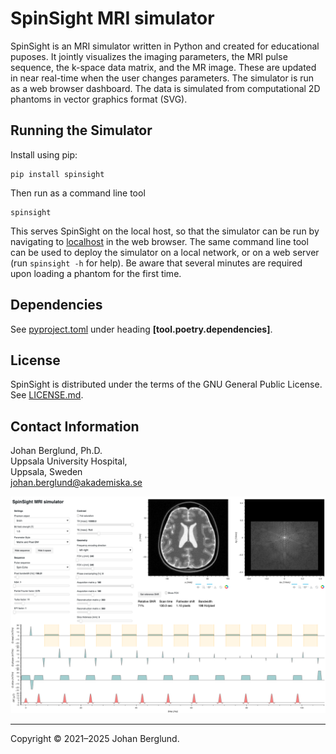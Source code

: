 SpinSight MRI simulator
===
SpinSight is an MRI simulator written in Python and created for educational puposes. It jointly visualizes the imaging parameters, the MRI pulse sequence, the k-space data matrix, and the MR image. These are updated in near real-time when the user changes parameters. The simulator is run as a web browser dashboard. The data is simulated from computational 2D phantoms in vector graphics format (SVG).

Running the Simulator
---
Install using pip: 
```
pip install spinsight
```
Then run as a command line tool
```
spinsight
```
This serves SpinSight on the local host, so that the simulator can be run by navigating to [localhost](http://localhost) in the web browser. The same command line tool can be used to deploy the simulator on a local network, or on a web server (run `spinsight -h` for help). Be aware that several minutes are required upon loading a phantom for the first time.  

Dependencies
------------
See [pyproject.toml](./pyproject.toml) under heading **[tool.poetry.dependencies]**. 

License
-------
SpinSight is distributed under the terms of the GNU General Public License. See [LICENSE.md](./LICENSE.md).

Contact Information
-------------------
Johan Berglund, Ph.D.  
Uppsala University Hospital,  
Uppsala, Sweden  
johan.berglund@akademiska.se

![](spinsight.png)

---
Copyright © 2021–2025 Johan Berglund.